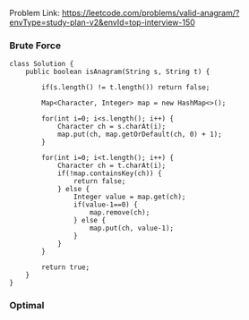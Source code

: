 Problem Link: https://leetcode.com/problems/valid-anagram/?envType=study-plan-v2&envId=top-interview-150

### Brute Force

```
class Solution {
    public boolean isAnagram(String s, String t) {
        
        if(s.length() != t.length()) return false;

        Map<Character, Integer> map = new HashMap<>();

        for(int i=0; i<s.length(); i++) {
            Character ch = s.charAt(i);
            map.put(ch, map.getOrDefault(ch, 0) + 1);
        }

        for(int i=0; i<t.length(); i++) {
            Character ch = t.charAt(i);
            if(!map.containsKey(ch)) {
                return false;
            } else {
                Integer value = map.get(ch);
                if(value-1==0) {
                    map.remove(ch);
                } else {
                    map.put(ch, value-1);
                }
            }
        }

        return true;
    }
}
```

### Optimal

```

```

